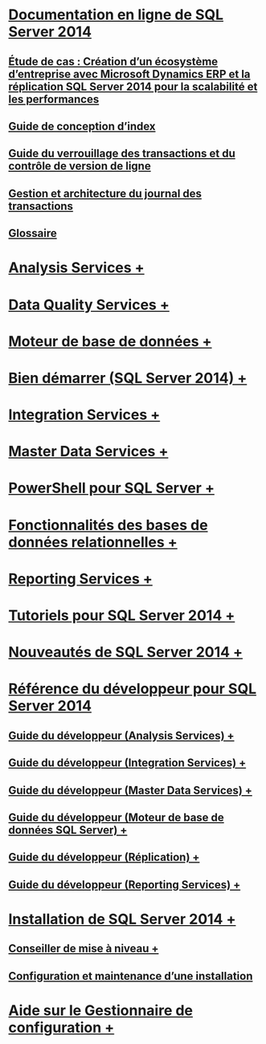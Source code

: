 # [Documentation en ligne de SQL Server 2014](books-online-for-sql-server-2014.md) 
## [Étude de cas : Création d’un écosystème d’entreprise avec Microsoft Dynamics ERP et la réplication SQL Server 2014 pour la scalabilité et les performances](case-study-building-an-enterprise-ecosystem.md)
## [Guide de conception d’index](sql-server-index-design-guide.md)
## [Guide du verrouillage des transactions et du contrôle de version de ligne](sql-server-transaction-locking-and-row-versioning-guide.md)
## [Gestion et architecture du journal des transactions](sql-server-transaction-log-architecture-and-management.md)
## [Glossaire](glossary.md)

# [Analysis Services +](../analysis-services/analysis-services.md)
# [Data Quality Services +](../data-quality-services/data-quality-services.md)
# [Moteur de base de données +](../database-engine/sql-server-database-engine-overview.md)
# [Bien démarrer (SQL Server 2014) +](../getting-started/getting-started-sql-server-2014.md)
# [Integration Services +](../integration-services/sql-server-integration-services.md)
# [Master Data Services +](../master-data-services/master-data-services.md)
# [PowerShell pour SQL Server +](../powershell/sql-server-powershell.md)
# [Fonctionnalités des bases de données relationnelles +](../relational-databases/database-features.md)
# [Reporting Services +](../reporting-services/create-deploy-and-manage-mobile-and-paginated-reports.md)
# [Tutoriels pour SQL Server 2014 +](../tutorials/tutorials-for-sql-server-2014.md)

# [Nouveautés de SQL Server 2014 +](../sql-server/what-s-new-in-sql-server-2016.md)

# [Référence du développeur pour SQL Server 2014](developer-reference-for-sql-server-2014.md)
## [Guide du développeur (Analysis Services) +](../analysis-services/dev-guide/analysis-services-dev-guide.md)
## [Guide du développeur (Integration Services) +](../integration-services/integration-services-developer-documentation.md)
## [Guide du développeur (Master Data Services) +](../master-data-services/develop/master-data-services-developer-documentation.md)
## [Guide du développeur (Moteur de base de données SQL Server) +](../relational-databases/database-engine-developer-documentation.md)
## [Guide du développeur (Réplication) +](../relational-databases/replication/concepts/replication-developer-documentation.md)
## [Guide du développeur (Reporting Services) +](../reporting-services/reporting-services-developer-documentation.md)

# [Installation de SQL Server 2014 +](../database-engine/install-windows/installation-for-sql-server.md)
## [Conseiller de mise à niveau +](../sql-server/install/sql-server-2014-upgrade-advisor.md)
## [Configuration et maintenance d’une installation](../sql-server/install/setup-and-servicing-installation.md)
# [Aide sur le Gestionnaire de configuration +](../tools/configuration-manager/sql-server-configuration-manager-help.md)

